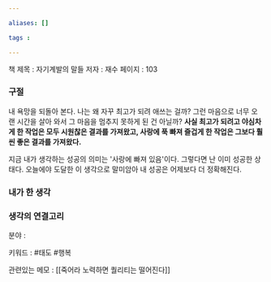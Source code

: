 ```yaml
---

aliases: []

tags :

---
```

책 제목 : 자기계발의 말들
저자 : 재수
페이지 : 103

### 구절
내 욕망을 되돌아 본다. 나는 왜 자꾸 최고가 되려 애쓰는 걸까? 그런 마음으로 너무 오랜 시간을 살아 와서 그 마음을 멈추지 못하게 된 건 아닐까?
**사실 최고가 되려고 야심차게 한 작업은 모두 시원찮은 결과를 가져왔고, 사랑에 푹 빠져 즐겁게 한 작업은 그보다 훨씬 좋은 결과를 가져왔다.**

지금 내가 생각하는 성공의 의미는 '사랑에 빠져 있음'이다. 그렇다면 난 이미 성공한 상태다. 오늘에야 도달한 이 생각으로 말미암아 내 성공은 어제보다 더 정확해진다.



### 내가 한 생각


### 생각의 연결고리
분야 : 

키워드 : #태도 #행복

관련있는 메모 : 
[[죽어라 노력하면 퀄리티는 떨어진다]]